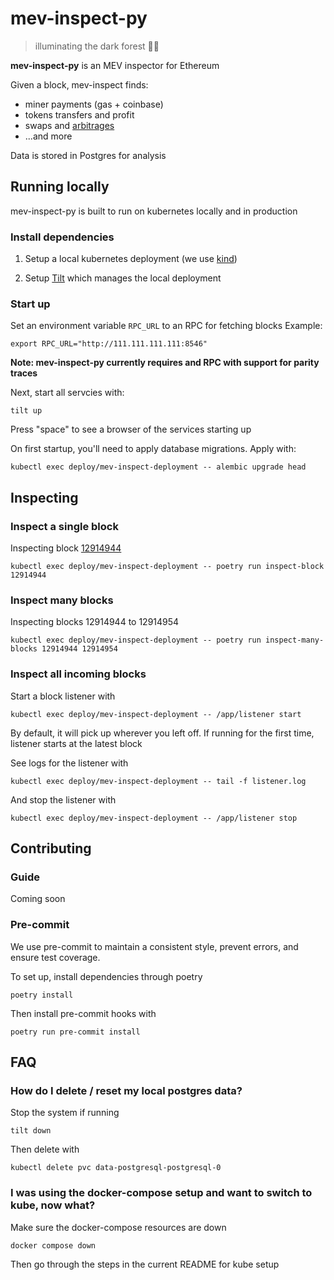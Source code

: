 # mev-inspect-py
> illuminating the dark forest 🌲🔦

**mev-inspect-py** is an MEV inspector for Ethereum

Given a block, mev-inspect finds:
- miner payments (gas + coinbase)
- tokens transfers and profit
- swaps and [arbitrages](https://twitter.com/bertcmiller/status/142763202826305946://twitter.com/bertcmiller/status/1427632028263059462)
- ...and more

Data is stored in Postgres for analysis

## Running locally
mev-inspect-py is built to run on kubernetes locally and in production

### Install dependencies

1. Setup a local kubernetes deployment (we use [kind](https://kind.sigs.k8s.io/docs/user/quick-start))

2. Setup [Tilt](https://docs.tilt.dev/install.html) which manages the local deployment

### Start up

Set an environment variable `RPC_URL` to an RPC for fetching blocks
Example:
```
export RPC_URL="http://111.111.111.111:8546"
```

**Note: mev-inspect-py currently requires and RPC with support for parity traces**

Next, start all servcies with:
```
tilt up
```

Press "space" to see a browser of the services starting up

On first startup, you'll need to apply database migrations. Apply with:
```
kubectl exec deploy/mev-inspect-deployment -- alembic upgrade head
```

## Inspecting

### Inspect a single block

Inspecting block [12914944](https://twitter.com/mevalphaleak/status/1420416437575901185)
```
kubectl exec deploy/mev-inspect-deployment -- poetry run inspect-block 12914944
```

### Inspect many blocks

Inspecting blocks 12914944 to 12914954
```
kubectl exec deploy/mev-inspect-deployment -- poetry run inspect-many-blocks 12914944 12914954
```

### Inspect all incoming blocks

Start a block listener with
```
kubectl exec deploy/mev-inspect-deployment -- /app/listener start
```

By default, it will pick up wherever you left off.
If running for the first time, listener starts at the latest block

See logs for the listener with
```
kubectl exec deploy/mev-inspect-deployment -- tail -f listener.log
```

And stop the listener with
```
kubectl exec deploy/mev-inspect-deployment -- /app/listener stop
```

## Contributing

### Guide

Coming soon

### Pre-commit

We use pre-commit to maintain a consistent style, prevent errors, and ensure test coverage. 

To set up, install dependencies through poetry
```
poetry install
```

Then install pre-commit hooks with
```
poetry run pre-commit install
```


## FAQ

### How do I delete / reset my local postgres data?

Stop the system if running
```
tilt down
```

Then delete with
```
kubectl delete pvc data-postgresql-postgresql-0
```

### I was using the docker-compose setup and want to switch to kube, now what?

Make sure the docker-compose resources are down
```
docker compose down
```

Then go through the steps in the current README for kube setup
